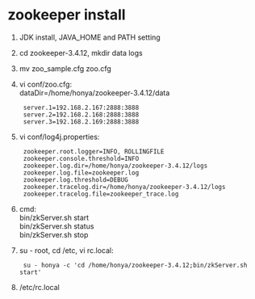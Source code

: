 # zookeeper install  

1. JDK install, JAVA_HOME and PATH setting  
2. cd zookeeper-3.4.12, mkdir data logs  
3. mv zoo_sample.cfg zoo.cfg  
4. vi conf/zoo.cfg:  
	dataDir=/home/honya/zookeeper-3.4.12/data

        server.1=192.168.2.167:2888:3888
        server.2=192.168.2.168:2888:3888
        server.3=192.168.2.169:2888:3888

5. vi conf/log4j.properties:  

        zookeeper.root.logger=INFO, ROLLINGFILE
        zookeeper.console.threshold=INFO
        zookeeper.log.dir=/home/honya/zookeeper-3.4.12/logs
        zookeeper.log.file=zookeeper.log
        zookeeper.log.threshold=DEBUG
        zookeeper.tracelog.dir=/home/honya/zookeeper-3.4.12/logs
        zookeeper.tracelog.file=zookeeper_trace.log

6. cmd:  
	bin/zkServer.sh start  
	bin/zkServer.sh status  
	bin/zkServer.sh stop  

7. su - root, cd /etc, vi rc.local:  

        su - honya -c 'cd /home/honya/zookeeper-3.4.12;bin/zkServer.sh start'	
        
8. /etc/rc.local  
